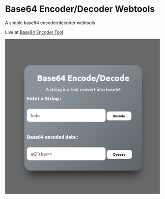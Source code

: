 # Base64 Encoder/Decoder Webtools

A simple base64 encoder/decoder webtools

Live at [Base64 Encoder Tool](https://nopedawn.github.io/Base64-Encoder-Tool/)

<img src="img/Base64.png">
